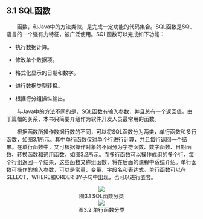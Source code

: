 ## 3.1  SQL函数
 

&emsp;&emsp;函数，和Java中的方法类似，是完成一定功能的代码集合。SQL函数是SQL语言的一个强有力特征，被广泛使用。SQL函数可以完成如下功能：

- 执行数据计算。

- 修改单个数据项。

- 格式化显示的日期和数字。

- 进行数据类型转换。

- 根据行分组操纵输出。

&emsp;&emsp;与Java中的方法不同的是，SQL函数有输入参数，并且总有一个返回值。由于篇幅的关系，本书只简要介绍作为软件开发人员最常用的函数。

&emsp;&emsp;根据函数所操作数据行数的不同，可以将SQL函数分为两类，单行函数和多行函数，如图3.1所示。其中单行函数仅对单个行进行计算，并且每行返回一个结果。在单行函数中，又可根据操作对象的不同分为字符函数、数字函数、日期函数、转换函数和通用函数，如图3.2所示。而多行函数可以操作成组的多个行，每个行组返回一个结果，这些函数又称组函数，将在后面的课程中系统介绍。单行函数可操作的输入参数，可以是常量、变量、字段名和表达式。单行函数可以在SELECT、WHERE和ORDER BY子句中出现，也可以进行嵌套。



<center><img src="https://labfile.oss.aliyuncs.com/library/oracle_textbook/img/d3z/tu3.1.png" /></center>  
<center>图3.1  SQL函数分类 </center>  
<center><img src="https://labfile.oss.aliyuncs.com/library/oracle_textbook/img/d3z/tu3.2.png" /></center>  
<center>图3.2  单行函数分类</center>  


